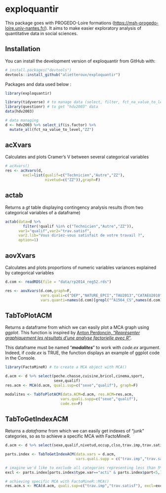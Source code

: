 
# exploquantir

This package goes with PROGEDO-Loire formations
(<https://msh-progedo-loire.univ-nantes.fr/>). It aims to make easier
exploratory analysis of quantitative data in social sciences.

## Installation

You can install the development version of exploquantir from GitHub
with:

``` r
# install.packages("devtools")
devtools::install_github("alietteroux/exploquantir")
```

Packages and data used below :

``` r
library(exploquantir)

library(tidyverse) # to manage data (select, filter, fct_na_value_to_level...)
library(questionr) # to get "hdv2003" data
data(hdv2003)

# data managing
d <- hdv2003 %>% select_if(is.factor) %>%
  mutate_all(fct_na_value_to_level,"ZZ")
```

## acXvars

Calculates and plots Cramer’s V between several categorical variables

``` r
# acXvars()
res <- acXvars(d,
        excl=list(qualif=c("Technicien","Autre","ZZ"),
                  nivetud=c("ZZ")),graph=F)
```

## actab

Returns a *gt* table displaying contingency analysis results (from two
categorical variables of a dataframe)

``` r
actab(data=d %>% 
        filter(!qualif %in% c("Technicien","Autre","ZZ")),
      var1="qualif",var2="trav.satisf",
      var2.lib="Vous diriez-vous satisfait de votre travail ?",
      option=1)
```

## aovXvars

Calculates and plots proportions of numeric variables variances
explained by categorical variables

``` r
d.com <- readRDS(file = "data/rp2014_reg52.rds")

res <- aovXvars(d.com,graph=F,
                vars.quali=c("DEP","NATURE_EPCI","TAU2013","CATAEU2010"),
                vars.quanti=names(d.com)[grepl("^A1564_CS",names(d.com))])
```

## TabToPlotACM

Returns a dataframe from which we can easily plot a MCA graph using
*ggplot*. This function is inspired by [Anton Perdoncin, “*Représenter
graphiquement les résultats d’une analyse factorielle avec
R*”](https://quanti.hypotheses.org/930).

This dataframe must be named “***modalites***” to work with *code.ex*
argument. Indeed, if *code.ex* is TRUE, the function displays an example
of ggplot code in the Console.

``` r
library(FactoMineR) # to create a MCA object with MCA()

d.acm <- d %>% select(peche.chasse,cuisine,bricol,cinema,sport,
                      sexe,qualif)
res.acm <- MCA(d.acm, quali.sup=c("sexe","qualif"), graph=F)

modalites <- TabToPlotACM(data.ACM=d.acm, res.ACM=res.acm,
                         vars.quali.supp=c("sexe","qualif"),
                         code.ex=F)
```

## TabToGetIndexACM

Returns a *dataframe* from which we can easily get indexes of “junk”
categories, so as to achieve a specific MCA with FactoMineR.

``` r
d.acm <- d %>% select(sexe,qualif,nivetud,occup,clso,trav.imp,trav.satisf)

parts.index <- TabToGetIndexACM(data.vars = d.acm,
                                vars.quali.supp = c("trav.imp","trav.satisf"))

# imagine we'd like to exclude all categories representing less than 5%
excl <- parts.index[parts.index$type.var=="acti" & parts.index$part<5,][["index"]]

# achieving specific MCA with FactoMineR::MCA()
res.acm.s <- MCA(d.acm, quali.sup=c("trav.imp","trav.satisf"), excl=excl, graph=F)
```
